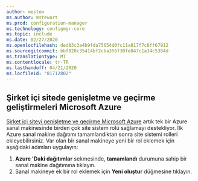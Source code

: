 ```yaml
---
author: mestew
ms.author: mstewart
ms.prod: configuration-manager
ms.technology: configmgr-core
ms.topic: include
ms.date: 02/27/2020
ms.openlocfilehash: ded83c3a4b9fda75654d0fc11a817f7c8ff67912
ms.sourcegitcommit: bbf820c35414bf2cba356f30fe047c1a34c5384d
ms.translationtype: MT
ms.contentlocale: tr-TR
ms.lasthandoff: 04/21/2020
ms.locfileid: "81712802"
---
```

## <a name="improvements-to-extend-and-migrate-on-premises-site-to-microsoft-azure"></a><a name="bkmk_extend"></a>Şirket içi sitede genişletme ve geçirme geliştirmeleri Microsoft Azure
<!--6307931-->
[Şirket içi siteyi genişletme ve geçirme Microsoft Azure](../../../../support/azure-migration-tool.md) artık tek bir Azure sanal makinesinde birden çok site sistem rolü sağlamayı destekliyor. İlk Azure sanal makine dağıtımı tamamlandıktan sonra site sistemi rolleri ekleyebilirsiniz. Var olan bir sanal makineye yeni bir rol eklemek için aşağıdaki adımları uygulayın:
1. **Azure 'Daki dağıtımlar** sekmesinde, **tamamlandı** durumuna sahip bir sanal makine dağıtımına tıklayın.
1. Sanal makineye ek bir rol eklemek için **Yeni oluştur** düğmesine tıklayın.
